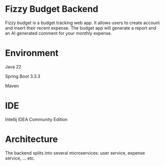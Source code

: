 ﻿# Fizzy Budget Backend

Fizzy budget is a budget tracking web app. It allows users to create account and insert their recent expense. The budget app will generate a report and an AI generated comment for your monthly expense.

# Environment

Java 22

Spring Boot 3.3.3

Maven

# IDE
Intellij IDEA Community Edition

# Architecture

The backend splits into several microservices: user service, expense service, ... etc.
